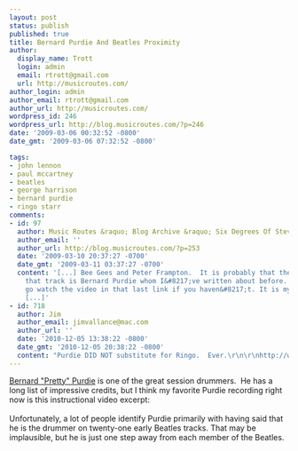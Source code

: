 ```yaml
---
layout: post
status: publish
published: true
title: Bernard Purdie And Beatles Proximity
author:
  display_name: Trott
  login: admin
  email: rtrott@gmail.com
  url: http://musicroutes.com/
author_login: admin
author_email: rtrott@gmail.com
author_url: http://musicroutes.com/
wordpress_id: 246
wordpress_url: http://blog.musicroutes.com/?p=246
date: '2009-03-06 00:32:52 -0800'
date_gmt: '2009-03-06 07:32:52 -0800'

tags:
- john lennon
- paul mccartney
- beatles
- george harrison
- bernard purdie
- ringo starr
comments:
- id: 97
  author: Music Routes &raquo; Blog Archive &raquo; Six Degrees Of Steve Martin
  author_email: ''
  author_url: http://blog.musicroutes.com/?p=253
  date: '2009-03-10 20:37:27 -0700'
  date_gmt: '2009-03-11 03:37:27 -0700'
  content: '[...] Bee Gees and Peter Frampton.  It is probably that the drummer on
    that track is Bernard Purdie whom I&#8217;ve written about before. (Seriously,
    go watch the video in that last link if you haven&#8217;t. It is my absolute favorite
    [...]'
- id: 718
  author: Jim
  author_email: jimvallance@mac.com
  author_url: ''
  date: '2010-12-05 13:38:22 -0800'
  date_gmt: '2010-12-05 20:38:22 -0800'
  content: "Purdie DID NOT substitute for Ringo.  Ever.\r\n\r\nhttp://www.jimvallance.com/03-projects-folder/purdie-project-folder/pg-purdie.html"
---
```

<p><a href="http://bernardpurdie.com/" target="_blank">Bernard "Pretty" Purdie</a> is one of the great session drummers.  He has a long list of impressive credits, but I think my favorite Purdie recording right now is this instructional video excerpt:<br />
<object width="425" height="344" data="http://www.youtube.com/v/6FX_84iWPLU&amp;hl=en&amp;fs=1" type="application/x-shockwave-flash"><param name="allowFullScreen" value="true" /><param name="allowscriptaccess" value="always" /><param name="src" value="http://www.youtube.com/v/6FX_84iWPLU&amp;hl=en&amp;fs=1" /><param name="allowfullscreen" value="true" /></object><br />
Unfortunately, a lot of people identify Purdie primarily with having said that he is the drummer on twenty-one early Beatles tracks. That may be implausible, but he is just one step away from each member of the Beatles.</p>
